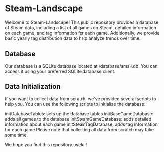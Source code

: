 # Steam-Landscape

Welcome to Steam-Landscape! This public repository provides a database of Steam data, including a list of all games on Steam, detailed information on each game, and tag information for each game. Additionally, we provide basic yearly tag distribution data to help analyze trends over time.

## Database

Our database is a SQLite database located at /database/small.db. You can access it using your preferred SQLite database client.

## Data Initialization

If you want to collect data from scratch, we've provided several scripts to help you. You can use the following scripts to initialize the database:

initDatabaseTables: sets up the database tables
initBaseGameDatabase: adds all games to the database
initSteamGameDatabase: adds detailed information about each game
initSteamTagDatabase: adds tag information for each game
Please note that collecting all data from scratch may take some time.

We hope you find this repository useful!
